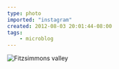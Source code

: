 ```yaml
---
type: photo
imported: "instagram"
created: 2012-08-03 20:01:44-08:00
tags:
    - microblog
---
```

![Fitzsimmons valley](/media/images/photos/2012/08/2994a6cabb7f296b78b4b2861ed354fe.jpg)

